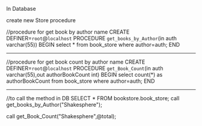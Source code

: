 In Database

create new Store procedure


//procedure for get book by author name
CREATE DEFINER=`root`@`localhost` PROCEDURE `get_books_by_Author`(in auth varchar(55))
BEGIN
select * from book_store where author=auth;
END
**********************************************************

//procedure for get book count by author name
CREATE DEFINER=`root`@`localhost` PROCEDURE `get_Book_Count`(in auth varchar(55),out authorBookCount int)
BEGIN
select count(*) as authorBookCount from book_store where author=auth; 
END
***********************************************************

//to call the method in DB
SELECT * FROM bookstore.book_store;
call get_books_by_Author("Shakesphere");

call get_Book_Count("Shakesphere",@total);

